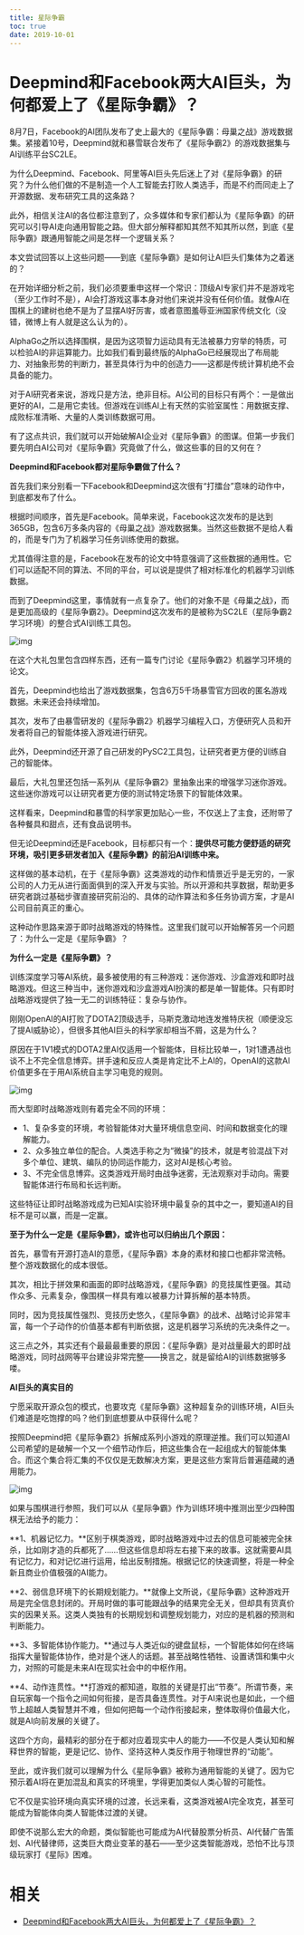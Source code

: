 ```yaml
---
title: 星际争霸
toc: true
date: 2019-10-01
---
```

# Deepmind和Facebook两大AI巨头，为何都爱上了《星际争霸》？


8月7日，Facebook的AI团队发布了史上最大的《星际争霸：母巢之战》游戏数据集。紧接着10号，Deepmind就和暴雪联合发布了《星际争霸2》的游戏数据集与AI训练平台SC2LE。

为什么Deepmind、Facebook、阿里等AI巨头先后迷上了对《星际争霸》的研究？为什么他们做的不是制造一个人工智能去打败人类选手，而是不约而同走上了开源数据、发布研究工具的这条路？

此外，相信关注AI的各位都注意到了，众多媒体和专家们都认为《星际争霸》的研究可以引导AI走向通用智能之路。但大部分解释都知其然不知其所以然，到底《星际争霸》跟通用智能之间是怎样一个逻辑关系？

本文尝试回答以上这些问题——到底《星际争霸》是如何让AI巨头们集体为之着迷的？

在开始详细分析之前，我们必须要重申这样一个常识：顶级AI专家们并不是游戏宅（至少工作时不是），AI会打游戏这事本身对他们来说并没有任何价值。就像AI在围棋上的建树也绝不是为了显摆AI好厉害，或者意图羞辱亚洲国家传统文化（没错，微博上有人就是这么认为的）。

AlphaGo之所以选择围棋，是因为这项智力运动具有无法被暴力穷举的特质，可以检验AI的非运算能力。比如我们看到最终版的AlphaGo已经展现出了布局能力、对抽象形势的判断力，甚至具体行为中的创造力——这都是传统计算机绝不会具备的能力。

对于AI研究者来说，游戏只是方法，绝非目标。AI公司的目标只有两个：一是做出更好的AI，二是用它卖钱。但游戏在训练AI上有天然的实验室属性：用数据支撑、成败标准清晰、大量的人类训练数据可用。

有了这点共识，我们就可以开始破解AI企业对《星际争霸》的图谋。但第一步我们要先明白AI公司对《星际争霸》究竟做了什么，做这些事的目的又何在？

**Deepmind和Facebook都对星际争霸做了什么？**

首先我们来分别看一下Facebook和Deepmind这次很有“打擂台”意味的动作中，到底都发布了什么。

根据时间顺序，首先是Facebook。简单来说，Facebook这次发布的是达到365GB，包含6万多条内容的《母巢之战》游戏数据集。当然这些数据不是给人看的，而是专门为了机器学习任务训练使用的数据。

尤其值得注意的是，Facebook在发布的论文中特意强调了这些数据的通用性。它们可以适配不同的算法、不同的平台，可以说是提供了相对标准化的机器学习训练数据。



而到了Deepmind这里，事情就有一点复杂了。他们的对象不是《母巢之战》，而是更加高级的《星际争霸2》。Deepmind这次发布的是被称为SC2LE（星际争霸2学习环境）的整合式AI训练工具包。



![img](http://s9.rr.itc.cn/r/wapChange/20178_14_17/a4xysd3215390102619.jpg)



在这个大礼包里包含四样东西，还有一篇专门讨论《星际争霸2》机器学习环境的论文。

首先，Deepmind也给出了游戏数据集，包含6万5千场暴雪官方回收的匿名游戏数据。未来还会持续增加。

其次，发布了由暴雪研发的《星际争霸2》机器学习编程入口，方便研究人员和开发者将自己的智能体接入游戏进行研究。

此外，Deepmind还开源了自己研发的PySC2工具包，让研究者更方便的训练自己的智能体。

最后，大礼包里还包括一系列从《星际争霸2》里抽象出来的增强学习迷你游戏。这些迷你游戏可以让研究者更方便的测试特定场景下的智能体效果。

这样看来，Deepmind和暴雪的科学家更加贴心一些，不仅送上了主食，还附带了各种餐具和甜点，还有食品说明书。

但无论Deepmind还是Facebook，目标都只有一个：**提供尽可能方便舒适的研究环境，吸引更多研发者加入《星际争霸》的前沿AI训练中来。**

这样做的基本动机，在于《星际争霸》这类游戏的动作和情景近乎是无穷的，一家公司的人力无从进行面面俱到的深入开发与实验。所以开源和共享数据，帮助更多研究者跳过基础步骤直接研究前沿的、具体的动作算法和多任务协调方案，才是AI公司目前真正的重心。

这种动作思路来源于即时战略游戏的特殊性。这里我们就可以开始解答另一个问题了：为什么一定是《星际争霸》？

**为什么一定是《星际争霸》？**

训练深度学习等AI系统，最多被使用的有三种游戏：迷你游戏、沙盒游戏和即时战略游戏。但这三种当中，迷你游戏和沙盒游戏AI扮演的都是单一智能体。只有即时战略游戏提供了独一无二的训练特征：复杂与协作。

刚刚OpenAI的AI打败了DOTA2顶级选手，马斯克激动地连发推特庆祝（顺便没忘了提AI威胁论），但很多其他AI巨头的科学家却相当不屑，这是为什么？

原因在于1V1模式的DOTA2里AI仅适用一个智能体，目标比较单一，1对1遭遇战也谈不上不完全信息博弈。拼手速和反应人类是肯定比不上AI的，OpenAI的这款AI价值更多在于用AI系统自主学习电竞的规则。



![img](http://s9.rr.itc.cn/r/wapChange/20178_14_17/a2yfji3215403434619.jpg)



而大型即时战略游戏则有着完全不同的环境：



- 1、复杂多变的环境，考验智能体对大量环境信息空间、时间和数据变化的理解能力。
- 2、众多独立单位的配合。人类选手称之为“微操”的技术，就是考验混战下对多个单位、建筑、编队的协同运作能力，这对AI是核心考验。
- 3、不完全信息博弈。这类游戏开局时由战争迷雾，无法观察对手动向。需要智能体进行布局和长远判断。



这些特征让即时战略游戏成为已知AI实验环境中最复杂的其中之一，要知道AI的目标不是可以赢，而是一定赢。

**至于为什么一定是《星际争霸》，或许也可以归纳出几个原因：**

首先，暴雪有开源打造AI的意愿，《星际争霸》本身的素材和接口也都非常流畅。整个游戏数据化的成本很低。

其次，相比于拼效果和画面的即时战略游戏，《星际争霸》的竞技属性更强。其动作众多、元素复杂，像围棋一样具有难以被暴力计算拆解的基本特质。

同时，因为竞技属性强烈、竞技历史悠久，《星际争霸》的战术、战略讨论非常丰富，每一个子动作的价值基本都有判断依据，这是机器学习系统的先决条件之一。

这三点之外，其实还有个最最最重要的原因：《星际争霸》是对战量最大的即时战略游戏，同时战网等平台建设非常完整——换言之，就是留给AI的训练数据够多喽。

**AI巨头的真实目的**

宁愿采取开源众包的模式，也要攻克《星际争霸》这种超复杂的训练环境，AI巨头们难道是吃饱撑的吗？他们到底想要从中获得什么呢？

按照Deepmind把《星际争霸2》拆解成系列小游戏的原理逆推。我们可以知道AI公司希望的是破解一个又一个细节动作后，把这些集合在一起组成大的智能体集合。而这个集合将汇集的不仅仅是无数解决方案，更是这些方案背后普遍蕴藏的通用能力。



![img](http://s9.rr.itc.cn/r/wapChange/20178_14_17/a1tjkj3215415411619.jpg)



如果与围棋进行参照，我们可以从《星际争霸》作为训练环境中推测出至少四种围棋无法给予的能力：

**1、机器记忆力。**区别于棋类游戏，即时战略游戏中过去的信息可能被完全抹杀，比如刚才造的兵都死了……但这些信息却将左右接下来的故事。这就需要AI具有记忆力，和对记忆进行运用，给出反制措施。根据记忆的快速调整，将是一种全新且商业价值极强的AI能力。

**2、弱信息环境下的长期规划能力。**就像上文所说，《星际争霸》这种游戏开局是完全信息封闭的。开局时做的事可能跟战争的结果完全无关，但却具有货真价实的因果关系。这类人类独有的长期规划和调整规划能力，对应的是机器的预测和判断能力。

**3、多智能体协作能力。**通过与人类近似的键盘鼠标，一个智能体如何在终端指挥大量智能体协作，绝对是个迷人的话题。甚至战略性牺牲、设置诱饵和集中火力，对照的可能是未来AI在现实社会中的中枢作用。

**4、动作连贯性。**打游戏的都知道，取胜的关键是打出“节奏”。所谓节奏，来自玩家每一个指令之间如何衔接，是否具备连贯性。对于AI来说也是如此，一个细节上超越人类智慧并不难，但如何把每一个动作衔接起来，整体取得价值最大化，就是AI向前发展的关键了。

这四个方向，最精彩的部分在于都对应着现实中人的能力——不仅是人类认知和解释世界的智能，更是记忆、协作、坚持这种人类反作用于物理世界的“动能”。

至此，或许我们就可以理解为什么《星际争霸》被称为通用智能的关键了。因为它预示着AI将在更加混乱和真实的环境里，学得更加类似人类心智的可能性。

它不仅是实验环境向真实环境的过渡，长远来看，这类游戏被AI完全攻克，甚至可能成为智能体向类人智能体过渡的关键。

即使不说那么宏大的命题，类似智能也可能成为AI代替股票分析员、AI代替广告策划、AI代替律师，这类巨大商业变革的基石——至少这类智能游戏，恐怕不比与顶级玩家打《星际》困难。



# 相关

- [Deepmind和Facebook两大AI巨头，为何都爱上了《星际争霸》？](http://m.sohu.com/n/506700627/)
